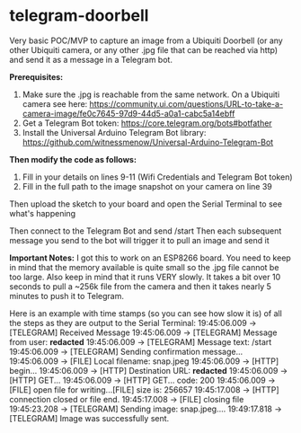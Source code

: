 # telegram-doorbell
Very basic POC/MVP to capture an image from a Ubiquiti Doorbell (or any other Ubiquiti camera, or any other .jpg file that can be reached via http) and send it as a message in a Telegram bot.

**Prerequisites:** 
1. Make sure the .jpg is reachable from the same network. On a Ubiquiti camera see here: https://community.ui.com/questions/URL-to-take-a-camera-image/fe0c7645-97d9-44d5-a0a1-cabc5a14ebff
2. Get a Telegram Bot token: https://core.telegram.org/bots#botfather
3. Install the Universal Arduino Telegram Bot library: https://github.com/witnessmenow/Universal-Arduino-Telegram-Bot 

**Then modify the code as follows:**
1. Fill in your details on lines 9-11 (Wifi Credentials and Telegram Bot token)
2. Fill in the full path to the image snapshot on your camera on line 39

Then upload the sketch to your board and open the Serial Terminal to see what's happening

Then connect to the Telegram Bot and send /start
Then each subsequent message you send to the bot will trigger it to pull an image and send it

**Important Notes:**
I got this to work on an ESP8266 board. You need to keep in mind that the memory available is quite small so the .jpg file cannot be too large. Also keep in mind that it runs VERY slowly. It takes a bit over 10 seconds to pull a ~256k file from the camera and then it takes nearly 5 minutes to push it to Telegram.

Here is an example with time stamps (so you can see how slow it is) of all the steps as they are output to the Serial Terminal:
19:45:06.009 -> [TELEGRAM] Received Message
19:45:06.009 -> [TELEGRAM] Message from user: **redacted**
19:45:06.009 -> [TELEGRAM] Message text: /start
19:45:06.009 -> [TELEGRAM] Sending confirmation message...
19:45:06.009 -> [FILE] Local filename: snap.jpeg
19:45:06.009 -> [HTTP] begin...
19:45:06.009 -> [HTTP] Destination URL: **redacted**
19:45:06.009 -> [HTTP] GET...
19:45:06.009 -> [HTTP] GET... code: 200
19:45:06.009 -> [FILE] open file for writing...[FILE] size is: 256657
19:45:17.008 -> [HTTP] connection closed or file end.
19:45:17.008 -> [FILE] closing file
19:45:23.208 -> [TELEGRAM] Sending image: snap.jpeg....
19:49:17.818 -> [TELEGRAM] Image was successfully sent.
